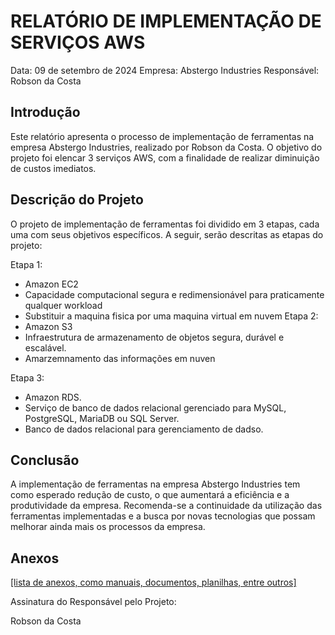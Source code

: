 # RELATÓRIO DE IMPLEMENTAÇÃO DE SERVIÇOS AWS

Data: 09 de setembro de 2024
Empresa: Abstergo Industries 
Responsável: Robson da Costa

## Introdução
Este relatório apresenta o processo de implementação de ferramentas na empresa Abstergo Industries, realizado por Robson da Costa. O objetivo do projeto foi elencar 3 serviços AWS, com a finalidade de realizar diminuição de custos imediatos.

## Descrição do Projeto
O projeto de implementação de ferramentas foi dividido em 3 etapas, cada uma com seus objetivos específicos. A seguir, serão descritas as etapas do projeto:

Etapa 1: 
- Amazon EC2
- Capacidade computacional segura e redimensionável para praticamente qualquer workload
- Substituir a maquina fisica por uma maquina virtual em nuvem
Etapa 2: 
- Amazon S3
- Infraestrutura de armazenamento de objetos segura, durável e escalável.
- Amarzemnamento das informações em nuven

Etapa 3: 
- Amazon RDS.
- Serviço de banco de dados relacional gerenciado para MySQL, PostgreSQL, MariaDB ou SQL Server.
- Banco de dados relacional para gerenciamento de dadso. 



## Conclusão
A implementação de ferramentas na empresa Abstergo Industries tem como esperado redução de custo, o que aumentará a eficiência e a produtividade da empresa. Recomenda-se a continuidade da utilização das ferramentas implementadas e a busca por novas tecnologias que possam melhorar ainda mais os processos da empresa.

## Anexos

[\[lista de anexos, como manuais, documentos, planilhas, entre outros\]](https://aws.amazon.com/pt/free/?p=ft&z=subnav&loc=2&refid=3daf7be6-997a-4e7c-af79-be4074c210e4&all-free-tier.sort-by=item.additionalFields.SortRank&all-free-tier.sort-order=asc&awsf.Free%20Tier%20Types=*all&awsf.Free%20Tier%20Categories=categories%23databases)

Assinatura do Responsável pelo Projeto:

Robson da Costa
